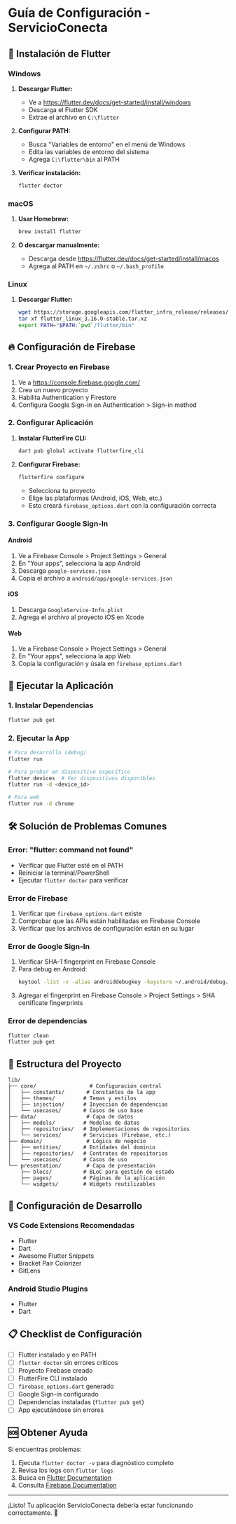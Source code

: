 # Guía de Configuración - ServicioConecta

## 🚀 Instalación de Flutter

### Windows

1. **Descargar Flutter:**
   - Ve a https://flutter.dev/docs/get-started/install/windows
   - Descarga el Flutter SDK
   - Extrae el archivo en `C:\flutter`

2. **Configurar PATH:**
   - Busca "Variables de entorno" en el menú de Windows
   - Edita las variables de entorno del sistema
   - Agrega `C:\flutter\bin` al PATH

3. **Verificar instalación:**
   ```powershell
   flutter doctor
   ```

### macOS

1. **Usar Homebrew:**
   ```bash
   brew install flutter
   ```

2. **O descargar manualmente:**
   - Descarga desde https://flutter.dev/docs/get-started/install/macos
   - Agrega al PATH en `~/.zshrc` o `~/.bash_profile`

### Linux

1. **Descargar Flutter:**
   ```bash
   wget https://storage.googleapis.com/flutter_infra_release/releases/stable/linux/flutter_linux_3.16.0-stable.tar.xz
   tar xf flutter_linux_3.16.0-stable.tar.xz
   export PATH="$PATH:`pwd`/flutter/bin"
   ```

## 🔥 Configuración de Firebase

### 1. Crear Proyecto en Firebase

1. Ve a https://console.firebase.google.com/
2. Crea un nuevo proyecto
3. Habilita Authentication y Firestore
4. Configura Google Sign-in en Authentication > Sign-in method

### 2. Configurar Aplicación

1. **Instalar FlutterFire CLI:**
   ```bash
   dart pub global activate flutterfire_cli
   ```

2. **Configurar Firebase:**
   ```bash
   flutterfire configure
   ```
   - Selecciona tu proyecto
   - Elige las plataformas (Android, iOS, Web, etc.)
   - Esto creará `firebase_options.dart` con la configuración correcta

### 3. Configurar Google Sign-In

#### Android
1. Ve a Firebase Console > Project Settings > General
2. En "Your apps", selecciona la app Android
3. Descarga `google-services.json`
4. Copia el archivo a `android/app/google-services.json`

#### iOS
1. Descarga `GoogleService-Info.plist`
2. Agrega el archivo al proyecto iOS en Xcode

#### Web
1. Ve a Firebase Console > Project Settings > General
2. En "Your apps", selecciona la app Web
3. Copia la configuración y úsala en `firebase_options.dart`

## 📱 Ejecutar la Aplicación

### 1. Instalar Dependencias
```bash
flutter pub get
```

### 2. Ejecutar la App
```bash
# Para desarrollo (debug)
flutter run

# Para probar en dispositivo específico
flutter devices  # Ver dispositivos disponibles
flutter run -d <device_id>

# Para web
flutter run -d chrome
```

## 🛠️ Solución de Problemas Comunes

### Error: "flutter: command not found"
- Verificar que Flutter esté en el PATH
- Reiniciar la terminal/PowerShell
- Ejecutar `flutter doctor` para verificar

### Error de Firebase
1. Verificar que `firebase_options.dart` existe
2. Comprobar que las APIs están habilitadas en Firebase Console
3. Verificar que los archivos de configuración están en su lugar

### Error de Google Sign-In
1. Verificar SHA-1 fingerprint en Firebase Console
2. Para debug en Android:
   ```bash
   keytool -list -v -alias androiddebugkey -keystore ~/.android/debug.keystore
   ```
3. Agregar el fingerprint en Firebase Console > Project Settings > SHA certificate fingerprints

### Error de dependencias
```bash
flutter clean
flutter pub get
```

## 📁 Estructura del Proyecto

```
lib/
├── core/                 # Configuración central
│   ├── constants/       # Constantes de la app
│   ├── themes/         # Temas y estilos
│   ├── injection/      # Inyección de dependencias
│   └── usecases/       # Casos de uso base
├── data/                # Capa de datos
│   ├── models/         # Modelos de datos
│   ├── repositories/   # Implementaciones de repositorios
│   └── services/       # Servicios (Firebase, etc.)
├── domain/              # Lógica de negocio
│   ├── entities/       # Entidades del dominio
│   ├── repositories/   # Contratos de repositorios
│   └── usecases/       # Casos de uso
└── presentation/        # Capa de presentación
    ├── blocs/          # BLoC para gestión de estado
    ├── pages/          # Páginas de la aplicación
    └── widgets/        # Widgets reutilizables
```

## 🔧 Configuración de Desarrollo

### VS Code Extensions Recomendadas
- Flutter
- Dart
- Awesome Flutter Snippets
- Bracket Pair Colorizer
- GitLens

### Android Studio Plugins
- Flutter
- Dart

## 📋 Checklist de Configuración

- [ ] Flutter instalado y en PATH
- [ ] `flutter doctor` sin errores críticos
- [ ] Proyecto Firebase creado
- [ ] FlutterFire CLI instalado
- [ ] `firebase_options.dart` generado
- [ ] Google Sign-in configurado
- [ ] Dependencias instaladas (`flutter pub get`)
- [ ] App ejecutándose sin errores

## 🆘 Obtener Ayuda

Si encuentras problemas:

1. Ejecuta `flutter doctor -v` para diagnóstico completo
2. Revisa los logs con `flutter logs`
3. Busca en [Flutter Documentation](https://flutter.dev/docs)
4. Consulta [Firebase Documentation](https://firebase.google.com/docs)

---

¡Listo! Tu aplicación ServicioConecta debería estar funcionando correctamente. 🎉 